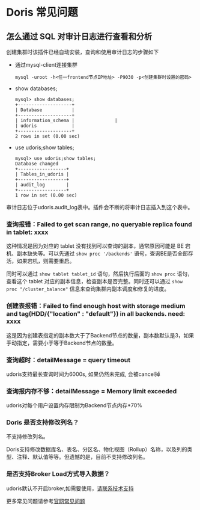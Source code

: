 # Doris 常见问题

## 怎么通过 SQL 对审计日志进行查看和分析

创建集群时该插件已经自动安装，查询和使用审计日志的步骤如下

- 通过mysql-client连接集群

  ```shell
  mysql -uroot -h<任一frontend节点IP地址> -P9030 -p<创建集群时设置的密码>
  ```

- show databases;

  ```shell
  mysql> show databases;
  +--------------------+
  | Database           |
  +--------------------+
  | information_schema |               |
  | udoris             |
  +--------------------+
  2 rows in set (0.00 sec)
  ```

- use udoris;show tables;

  ```shell
  mysql> use udoris;show tables;
  Database changed
  +------------------+
  | Tables_in_udoris |
  +------------------+
  | audit_log        |
  +------------------+
  1 row in set (0.00 sec)
  
  ```

审计日志位于udoris.audit_log表中。插件会不断的将审计日志插入到这个表中。

### 查询报错：Failed to get scan range, no queryable replica found in tablet: xxxx

这种情况是因为对应的 tablet 没有找到可以查询的副本，通常原因可能是 BE 宕机、副本缺失等。可以先通过 `show proc '/backends'` 语句，查询BE是否全部存活，如果宕机，则需要重启。

同时可以通过 `show tablet tablet_id` 语句，然后执行后面的 `show proc` 语句，查看这个 tablet 对应的副本信息，检查副本是否完整。同时还可以通过 `show proc "/cluster_balance"` 信息来查询集群内副本调度和修复的进度。

### 创建表报错：Failed to find enough host with storage medium and tag(HDD/{"location" : "default"}) in all backends. need: xxxx

这是因为创建表指定的副本数大于了Backend节点的数量，副本数默认是3，如果手动指定，需要小于等于Backend节点的数量。

### 查询超时：detailMessage = query timeout

udoris支持最长查询时间为6000s, 如果仍然未完成, 会被cancel掉

### 查询报内存不够：detailMessage = Memory limit exceeded

udoris对每个用户设置内存限制为Backend节点内存*70%

### Doris 是否支持修改列名？

不支持修改列名。

Doris支持修改数据库名、表名、分区名、物化视图（Rollup）名称，以及列的类型、注释、默认值等等。但遗憾的是，目前不支持修改列名。

### 是否支持Broker Load方式导入数据？

udoris默认不开启broker,如需要使用，[请联系技术支持](https://spt.ucloud.cn/)

更多常见问题请参考[官网常见问题](https://doris.apache.org/docs/faq/data-faq)

